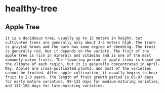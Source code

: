 # healthy-tree
## Apple Tree
    It is a deciduous tree, usually up to 15 meters in height, but cultivated trees are generally only about 3-5 meters high. The trunk is grayish brown and the bark has some degree of shedding. The fruit is generally red, but it depends on the variety. The fruit of the apple tree is rich in minerals and vitamins and is one of the most commonly eaten fruits. The flowering period of apple trees is based on the climate of each region, but it is generally concentrated in April-May. Apples are cross-pollinated plants, and most of the varieties cannot be fruited. After apple cultivation, it usually begins to bear fruit in 2-3 years. The length of fruit growth period is 65-87 days for early mature varieties, 90-133 days for medium-maturing varieties, and 137-168 days for late-maturing varieties.
